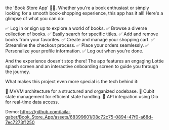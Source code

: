 the 'Book Store App' 📖📱. Whether you're a book enthusiast or simply looking for a smooth book-shopping experience, this app has it all! Here's a glimpse of what you can do:

✅ Log in or sign up to explore a world of books.
✅ Browse a diverse collection of books.
✅ Easily search for specific titles.
✅ Add and remove books from your favorites.
✅ Create and manage your shopping cart.
✅ Streamline the checkout process.
✅ Place your orders seamlessly.
✅ Personalize your profile information.
✅ Log out when you're done.

And the experience doesn't stop there! The app features an engaging Lottie splash screen and an interactive onboarding screen to guide you through the journey.

What makes this project even more special is the tech behind it:

🔷 MVVM architecture for a structured and organized codebase.
🔷 Cubit state management for efficient state handling.
🔷 API integration using Dio for real-time data access.


Demo:
https://github.com/laila-gaber/Book_Store_App/assets/68399601/08c72c75-0894-47f0-a68d-7ec7273f1250



